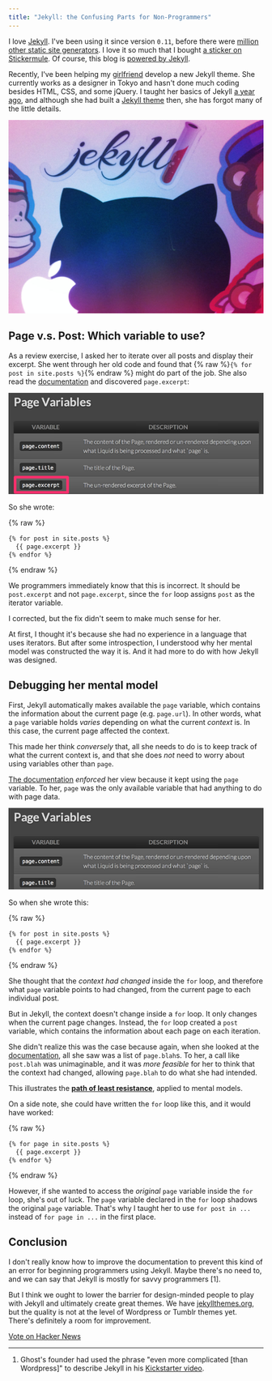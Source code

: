```yaml
---
title: "Jekyll: the Confusing Parts for Non-Programmers"
---
```


I love [Jekyll](http://jekyllrb.com/). I've been using it since version `0.11`, before there were [million other static site generators](http://staticsitegenerators.net/). I love it so much that I bought [a sticker on Stickermule](http://www.stickermule.com/marketplace/825-jekyll-stickers). Of course, this blog is [powered by Jekyll](https://github.com/chibicode/chibicode-new).

Recently, I've been helping my [girlfriend](http://twitter.com/ellekasai) develop a new Jekyll theme. She currently works as a designer in Tokyo and hasn't done much coding besides HTML, CSS, and some jQuery. I taught her basics of Jekyll [a year ago](http://chibicode.com/teaching-code-hardware-problem/), and although she had built a [Jekyll theme](https://github.com/ellekasai/shinayaka) then, she has forgot many of the little details.

<!--more-->

![](images/jekyll-confusing-parts-non-programmers/stickers.jpg)

## Page v.s. Post: Which variable to use?

As a review exercise, I asked her to iterate over all posts and display their excerpt. She went through her old code and found that {% raw %}`{% for post in site.posts %}`{% endraw %} might do part of the job. She also read the [documentation](http://jekyllrb.com/docs/variables/#page-variables) and discovered `page.excerpt`:

![](images/jekyll-confusing-parts-non-programmers/documentation.png)

So she wrote:

{% raw %}
```
{% for post in site.posts %}
  {{ page.excerpt }}
{% endfor %}
```
{% endraw %}

We programmers immediately know that this is incorrect. It should be `post.excerpt` and not `page.excerpt`, since the `for` loop assigns `post` as the iterator variable.

I corrected, but the fix didn't seem to make much sense for her.

At first, I thought it's because she had no experience in a language that uses iterators. But after some introspection, I understood why her mental model was constructed the way it is. And it had more to do with how Jekyll was designed.

## Debugging her mental model

First, Jekyll automatically makes available the `page` variable, which contains the information about the current page (e.g. `page.url`). In other words, what a `page` variable holds *varies* depending on what the current *context* is. In this case, the current page affected the context.

This made her think *conversely* that, all she needs to do is to keep track of what the current context is, and that she does *not* need to worry about using variables other than `page`.

[The documentation](http://jekyllrb.com/docs/variables/#page-variables) *enforced* her view because it kept using the `page` variable. To her, `page` was the only available variable that had anything to do with page data.

![](images/jekyll-confusing-parts-non-programmers/documentation2.png)

So when she wrote this:

{% raw %}
```
{% for post in site.posts %}
  {{ page.excerpt }}
{% endfor %}
```
{% endraw %}

She thought that the *context had changed* inside the `for` loop, and therefore what `page` variable points to had changed, from the current page to each individual post.

But in Jekyll, the context doesn't change inside a `for` loop. It only changes when the current page changes. Instead, the `for` loop created a `post` variable, which contains the information about each page on each iteration.

She didn't realize this was the case because again, when she looked at the [documentation](http://jekyllrb.com/docs/variables/#page-variables), all she saw was a list of `page.blah`s. To her, a call like `post.blah` was unimaginable, and it was *more feasible* for her to think that the context had changed, allowing `page.blah` to do what she had intended.

This illustrates the **[path of least resistance](http://en.wikipedia.org/wiki/Path_of_least_resistance)**, applied to mental models.

On a side note, she could have written the `for` loop like this, and it would have worked:

{% raw %}
```
{% for page in site.posts %}
  {{ page.excerpt }}
{% endfor %}
```
{% endraw %}

However, if she wanted to access the *original* `page` variable inside the `for` loop, she's out of luck. The `page` variable declared in the `for` loop shadows the original `page` variable. That's why I taught her to use `for post in ...` instead of `for page in ...` in the first place.

## Conclusion

I don't really know how to improve the documentation to prevent this kind of an error for beginning programmers using Jekyll. Maybe there's no need to, and we can say that Jekyll is mostly for savvy programmers [1].

But I think we ought to lower the barrier for design-minded people to play with Jekyll and ultimately create great themes. We have [jekyllthemes.org](http://jekyllthemes.org/), but the quality is not at the level of Wordpress or Tumblr themes yet. There's definitely a room for improvement.

<a href="https://news.ycombinator.com/submit" class="hn-button" data-title="Jekyll: the Confusing Parts for Non-Programmers" data-url="http://chibicode.com/jekyll-confusing-parts-non-programmers/" data-count="horizontal" data-style="twitter">Vote on Hacker News</a>

---

1. Ghost's founder had used the phrase "even more complicated [than Wordpress]" to describe Jekyll in his [Kickstarter video](https://www.kickstarter.com/projects/johnonolan/ghost-just-a-blogging-platform).
